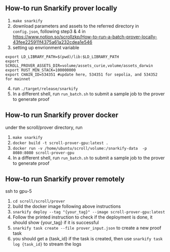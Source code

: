 ## How-to run Snarkify prover locally
1. `make snarkify`
2. download parameters and assets to the referred directory in `config.json`, 
following step3 & 4 in https://www.notion.so/scrollzkp/How-to-run-a-batch-prover-locally-43fee225911f4375a61a232cdea1e546
3. setting up envrionment variable
```shell
export LD_LIBRARY_PATH=$(pwd)/lib:$LD_LIBRARY_PATH
export SCROLL_PROVER_ASSETS_DIR=volume/assets_curie,volume/assets_darwin
export RUST_MIN_STACK=100000000
export CHAIN_ID=534351 #update here, 534351 for sepolia, and 534352 for mainnet
```
4. run `./target/release/snarkify`
5. In a different shell, run `run_batch.sh` to submit a sample job to the prover to generate proof

## How-to run Snarkify prover docker
under the scroll/prover directory, run
1. `make snarkify`
2. `docker build -t scroll-prover-gpu:latest .`
3. `docker run -v /home/ubuntu/scroll/volume:/snarkify-data  -p 8080:8080 scroll-prover-gpu`
4. In a different shell, run `run_batch.sh` to submit a sample job to the prover to generate proof

## How-to run Snarkify prover remotely
ssh to gpu-5
1. `cd scroll/scroll/prover`
2. build the docker image following above instructions
3. `snarkify deploy --tag "{your_tag}" --image scroll-prover-gpu:latest`
4. Follow the printed instruction to check if the deployment is done, it should show {your_tag} if it is successful
5. `snarkify task create --file prover_input.json` to create a new proof task
6. you should get a {task_id} if the task is created, then use `snarkify task log {task_id}` to stream the logs